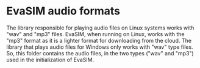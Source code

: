# EvaSIM audio formats

The library responsible for playing audio files on Linux systems works with "wav" and "mp3" files. EvaSIM, when running on Linux, works with the "mp3" format as it is a lighter format for downloading from the cloud. The library that plays audio files for Windows only works with "wav" type files. So, this folder contains the audio files, in the two types ("wav" and "mp3") used in the initialization of EvaSIM.